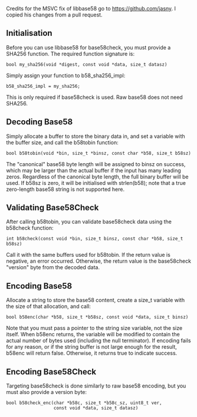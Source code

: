 Credits for the MSVC fix of libbase58 go to https://github.com/jasny. I copied his changes from a pull request.

Initialisation
--------------

Before you can use libbase58 for base58check, you must provide a SHA256
function. The required function signature is:

	bool my_sha256(void *digest, const void *data, size_t datasz)

Simply assign your function to b58_sha256_impl:

	b58_sha256_impl = my_sha256;

This is only required if base58check is used. Raw base58 does not need SHA256.


Decoding Base58
---------------

Simply allocate a buffer to store the binary data in, and set a variable with
the buffer size, and call the b58tobin function:

	bool b58tobin(void *bin, size_t *binsz, const char *b58, size_t b58sz)

The "canonical" base58 byte length will be assigned to binsz on success, which
may be larger than the actual buffer if the input has many leading zeros.
Regardless of the canonical byte length, the full binary buffer will be used.
If b58sz is zero, it will be initialised with strlen(b58); note that a true
zero-length base58 string is not supported here.


Validating Base58Check
----------------------

After calling b58tobin, you can validate base58check data using the b58check
function:

	int b58check(const void *bin, size_t binsz, const char *b58, size_t b58sz)

Call it with the same buffers used for b58tobin. If the return value is
negative, an error occurred. Otherwise, the return value is the base58check
"version" byte from the decoded data.


Encoding Base58
---------------

Allocate a string to store the base58 content, create a size_t variable with the
size of that allocation, and call:

	bool b58enc(char *b58, size_t *b58sz, const void *data, size_t binsz)

Note that you must pass a pointer to the string size variable, not the size
itself. When b58enc returns, the variable will be modified to contain the actual
number of bytes used (including the null terminator). If encoding fails for any
reason, or if the string buffer is not large enough for the result, b58enc will
return false. Otherwise, it returns true to indicate success.


Encoding Base58Check
--------------------

Targeting base58check is done similarly to raw base58 encoding, but you must
also provide a version byte:

	bool b58check_enc(char *b58c, size_t *b58c_sz, uint8_t ver,
	                  const void *data, size_t datasz)

